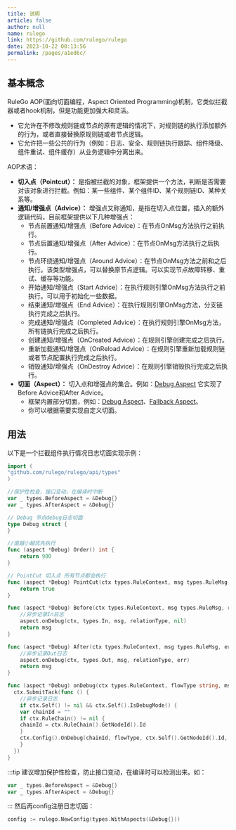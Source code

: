 ```yaml
---
title: 说明
article: false
author: null
name: rulego
link: https://github.com/rulego/rulego
date: 2023-10-22 00:13:56
permalink: /pages/a1ed6c/
---
```


## 基本概念

RuleGo AOP(面向切面编程，Aspect Oriented Programming)机制，它类似拦截器或者hook机制，但是功能更加强大和灵活。
- 它允许在不修改规则链或节点的原有逻辑的情况下，对规则链的执行添加额外的行为，或者直接替换原规则链或者节点逻辑。 
- 它允许把一些公共的行为（例如：日志、安全、规则链执行跟踪、组件降级、组件重试、组件缓存）从业务逻辑中分离出来。

AOP术语：

- **切入点（Pointcut）：** 是指被拦截的对象，框架提供一个方法，判断是否需要对该对象进行拦截。例如：某一些组件、某个组件ID、某个规则链ID、某种关系等。
- **通知/增强点（Advice）：** 增强点又称通知，是指在切入点位置，插入的额外逻辑代码，目前框架提供以下几种增强点：
    - 节点前置通知/增强点（Before Advice）：在节点OnMsg方法执行之前执行。
    - 节点后置通知/增强点（After Advice）：在节点OnMsg方法执行之后执行。
    - 节点环绕通知/增强点（Around Advice）：在节点OnMsg方法之前和之后执行。该类型增强点，可以替换原节点逻辑。可以实现节点故障转移、重试、缓存等功能。
    - 开始通知/增强点（Start Advice）：在执行规则引擎OnMsg方法执行之前执行。可以用于初始化一些数据。
    - 结束通知/增强点（End Advice）：在执行规则引擎OnMsg方法，分支链执行完成之后执行。
    - 完成通知/增强点（Completed Advice）：在执行规则引擎OnMsg方法，所有链执行完成之后执行。
    - 创建通知/增强点（OnCreated Advice）：在规则引擎创建完成之后执行。
    - 重新加载通知/增强点（OnReload Advice）：在规则引擎重新加载规则链或者节点配置执行完成之后执行。
    - 销毁通知/增强点（OnDestroy Advice）：在规则引擎销毁执行完成之后执行。
- **切面（Aspect）：** 切入点和增强点的集合。例如：[Debug Aspect](/pages/ead9b2/) 它实现了Before Advice和After Advice。
    - 框架内置部分切面，例如：[Debug Aspect](/pages/ead9b2/)、[Fallback Aspect](/pages/78e359/)。
    - 你可以根据需要实现自定义切面。

## 用法

以下是一个拦截组件执行情况日志切面实现示例：

```go
import (
"github.com/rulego/rulego/api/types"
)

//保护性检查，接口变动，在编译时中断
var _ types.BeforeAspect = &Debug{}
var _ types.AfterAspect = &Debug{}

// Debug 节点debug日志切面
type Debug struct {
}

//值越小越优先执行
func (aspect *Debug) Order() int {
    return 900
}

// PointCut 切入点 所有节点都会执行
func (aspect *Debug) PointCut(ctx types.RuleContext, msg types.RuleMsg, relationType string) bool {
    return true
}

func (aspect *Debug) Before(ctx types.RuleContext, msg types.RuleMsg, relationType string) types.RuleMsg {
    //异步记录In日志
	aspect.onDebug(ctx, types.In, msg, relationType, nil)
    return msg
}

func (aspect *Debug) After(ctx types.RuleContext, msg types.RuleMsg, err error, relationType string) types.RuleMsg {
    //异步记录Out日志
    aspect.onDebug(ctx, types.Out, msg, relationType, err)
    return msg
}

func (aspect *Debug) onDebug(ctx types.RuleContext, flowType string, msg types.RuleMsg, relationType string, err error) {
  ctx.SubmitTack(func () {
    //异步记录日志
    if ctx.Self() != nil && ctx.Self().IsDebugMode() {
    var chainId = ""
    if ctx.RuleChain() != nil {
    chainId = ctx.RuleChain().GetNodeId().Id
    }
    ctx.Config().OnDebug(chainId, flowType, ctx.Self().GetNodeId().Id, msg.Copy(), relationType, err)
    }
  })
}

```
:::tip 建议增加保护性检查，防止接口变动，在编译时可以检测出来。如：
```go
var _ types.BeforeAspect = &Debug{}
var _ types.AfterAspect = &Debug{}
```
:::
然后再config注册日志切面：

```go
config := rulego.NewConfig(types.WithAspects(&Debug{}))
```


